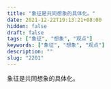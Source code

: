 ```yaml
---
title: "象征是共同想象的具体化。"
date: 2021-12-22T19:13:21+08:00
hidden: false
draft: false
tags: ["象征", "想象", "观点"]
keywords: ["象征", "想象", "观点"]
description: ""
slug: "2201"
---
```


象征是共同想象的具体化。
